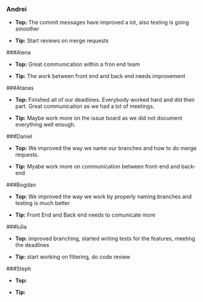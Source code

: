 ### Andrei
- **Top:** The commit messages have improved a lot, also testing is going smoother

- **Tip:** Start reviews on merge requests

###Alena 
- **Top:** Great communication within a fron end team

- **Tip:** The work between front end and back end needs improvement

###Atanas
- **Top:** Finished all of our deadlines. Everybody worked hard and did their part. Great communication as we had a lot of meetings.

- **Tip:** Maybe work more on the issue board as we did not document everything well enough. 

###Daniel
- **Top:** We improved the way we name our branches and how to do merge requests.

- **Tip:** Myabe work more on communication between front-end and back-end

###Bogdan
- **Top:** We improved the way we work by properly naming branches and testing is much better

- **Tip:** Front End and Back end needs to comunicate more 

###Iulia
- **Top:** improved branching, started writing tests for the features, meeting the deadlines

- **Tip:** start working on filtering, do code review

###Steph
- **Top:**

- **Tip:**